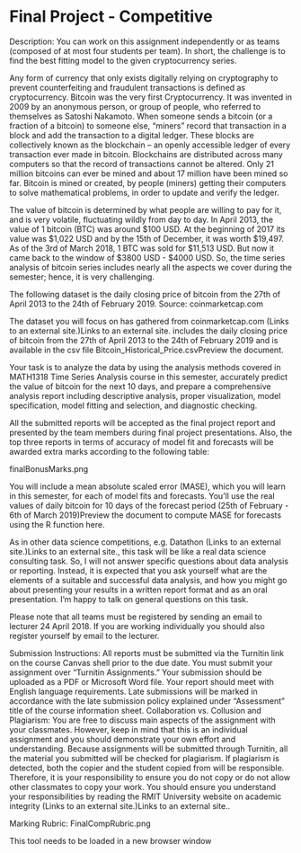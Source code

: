 # Final Project - Competitive
Description:
You can work on this assignment independently or as teams (composed of at most four students per team). In short, the challenge is to find the best fitting model to the given cryptocurrency series.

Any form of currency that only exists digitally relying on cryptography to prevent counterfeiting and fraudulent transactions is defined as cryptocurrency. Bitcoin was the very first Cryptocurrency. It was invented in 2009 by an anonymous person, or group of people, who referred to themselves as Satoshi Nakamoto. When someone sends a bitcoin (or a fraction of a bitcoin) to someone else, “miners” record that transaction in a block and add the transaction to a digital ledger. These blocks are collectively known as the blockchain – an openly accessible ledger of every transaction ever made in bitcoin. Blockchains are distributed across many computers so that the record of transactions cannot be altered. Only 21 million bitcoins can ever be mined and about 17 million have been mined so far. Bitcoin is mined or created, by people (miners) getting their computers to solve mathematical problems, in order to update and verify the ledger.

The value of bitcoin is determined by what people are willing to pay for it, and is very volatile, fluctuating wildly from day to day.  In April 2013, the value of 1 bitcoin (BTC) was around $100 USD. At the beginning of 2017 its value was $1,022 USD and by the 15th of December, it was worth $19,497. As of the 3rd of March 2018, 1 BTC was sold for $11,513 USD. But now it came back to the window of $3800 USD - $4000 USD. So, the time series analysis of bitcoin series includes nearly all the aspects we cover during the semester; hence, it is very challenging.

The following dataset is the daily closing price of bitcoin from the 27th of April 2013 to the 24th of February 2019. Source: coinmarketcap.com

The dataset you will focus on has gathered from coinmarketcap.com (Links to an external site.)Links to an external site. includes the daily closing price of bitcoin from the 27th of April 2013 to the 24th of February 2019 and is available in the csv file Bitcoin_Historical_Price.csvPreview the document.

Your task is to analyze the data by using the analysis methods covered in MATH1318 Time Series Analysis course in this semester, accurately predict the value of bitcoin for the next 10 days, and prepare a comprehensive analysis report including descriptive analysis, proper visualization, model specification, model fitting and selection, and diagnostic checking.

All the submitted reports will be accepted as the final project report and presented by the team members during final project presentations. Also, the top three reports in terms of accuracy of model fit and forecasts will be awarded extra marks according to the following table:

finalBonusMarks.png

You will include a mean absolute scaled error (MASE), which you will learn in this semester, for each of model fits and forecasts. You’ll use the real values of daily bitcoin for 10 days of the forecast period (25th of February - 6th of March 2019)Preview the document to compute MASE for forecasts using the R function here.

As in other data science competitions, e.g. Datathon (Links to an external site.)Links to an external site., this task will be like a real data science consulting task. So, I will not answer specific questions about data analysis or reporting. Instead, it is expected that you ask yourself what are the elements of a suitable and successful data analysis, and how you might go about presenting your results in a written report format and as an oral presentation. I’m happy to talk on general questions on this task.

Please note that all teams must be registered by sending an email to lecturer 24 April 2018. If you are working individually you should also register yourself by email to the lecturer.

Submission Instructions:
All reports must be submitted via the Turnitin link on the course Canvas shell prior to the due date.
You must submit your assignment over “Turnitin Assignments.”
Your submission should be uploaded as a PDF or Microsoft Word file.
Your report should meet with English language requirements.
Late submissions will be marked in accordance with the late submission policy explained under “Assessment” title of the course information sheet.
Collaboration vs. Collusion and Plagiarism:
You are free to discuss main aspects of the assignment with your classmates. However, keep in mind that this is an individual assignment and you should demonstrate your own effort and understanding. Because assignments will be submitted through Turnitin, all the material you submitted will be checked for plagiarism. If plagiarism is detected, both the copier and the student copied from will be responsible. Therefore, it is your responsibility to ensure you do not copy or do not allow other classmates to copy your work. You should ensure you understand your responsibilities by reading the RMIT University website on academic integrity (Links to an external site.)Links to an external site..

Marking Rubric:
FinalCompRubric.png


This tool needs to be loaded in a new browser window
